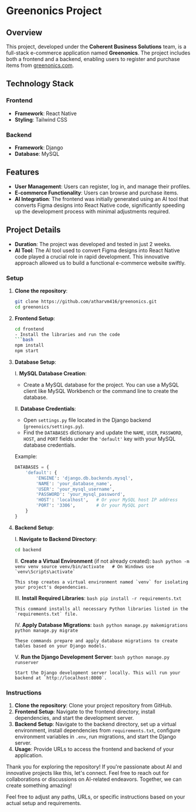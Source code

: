 # Greenonics Project

## Overview

This project, developed under the **Coherent Business Solutions** team, is a full-stack e-commerce application named **Greenonics**. The project includes both a frontend and a backend, enabling users to register and purchase items from [greenonics.com](http://greenonics.com).

## Technology Stack

### Frontend

- **Framework**: React Native
- **Styling**: Tailwind CSS

### Backend

- **Framework**: Django
- **Database**: MySQL

## Features

- **User Management**: Users can register, log in, and manage their profiles.
- **E-commerce Functionality**: Users can browse and purchase items.
- **AI Integration**: The frontend was initially generated using an AI tool that converts Figma designs into React Native code, significantly speeding up the development process with minimal adjustments required.

## Project Details

- **Duration**: The project was developed and tested in just 2 weeks.
- **AI Tool**: The AI tool used to convert Figma designs into React Native code played a crucial role in rapid development. This innovative approach allowed us to build a functional e-commerce website swiftly.

### Setup

1. **Clone the repository**:
   ```bash
   git clone https://github.com/atharvm416/greenonics.git
   cd greenonics

2. **Frontend Setup**:
   ```bash
   cd frontend
   - Install the libraries and run the code
   ```bash
   npm install
   npm start

3. **Database Setup**:

   
   I. **MySQL Database Creation**:
   - Create a MySQL database for the project. You can use a MySQL client like MySQL Workbench or the command line to create the database.
   
   II. **Database Credentials**:
   - Open `settings.py` file located in the Django backend (`greenoics/settings.py`).
   - Find the `DATABASES` dictionary and update the `NAME`, `USER`, `PASSWORD`, `HOST`, and `PORT` fields under the `'default'` key with your MySQL database credentials.

   Example:
   ```python
   DATABASES = {
       'default': {
           'ENGINE': 'django.db.backends.mysql',
           'NAME': 'your_database_name',
           'USER': 'your_mysql_username',
           'PASSWORD': 'your_mysql_password',
           'HOST': 'localhost',   # Or your MySQL host IP address
           'PORT': '3306',        # Or your MySQL port
       }
   }

4. **Backend Setup**:

   I. **Navigate to Backend Directory**:
      ```bash
      cd backend
      ```

   II. **Create a Virtual Environment** (if not already created):
       ```bash
       python -m venv venv
       source venv/bin/activate   # On Windows use `venv\Scripts\activate`
       ```

       This step creates a virtual environment named `venv` for isolating your project's dependencies.

   III. **Install Required Libraries**:
       ```bash
       pip install -r requirements.txt
       ```

       This command installs all necessary Python libraries listed in the `requirements.txt` file.

   IV. **Apply Database Migrations**:
       ```bash
       python manage.py makemigrations
       python manage.py migrate
       ```

       These commands prepare and apply database migrations to create tables based on your Django models.

   V. **Run the Django Development Server**:
       ```bash
       python manage.py runserver
       ```

       Start the Django development server locally. This will run your backend at `http://localhost:8000`.





### Instructions

1. **Clone the repository**: Clone your project repository from GitHub.
2. **Frontend Setup**: Navigate to the frontend directory, install dependencies, and start the development server.
3. **Backend Setup**: Navigate to the backend directory, set up a virtual environment, install dependencies from `requirements.txt`, configure environment variables in `.env`, run migrations, and start the Django server.
4. **Usage**: Provide URLs to access the frontend and backend of your application.


Thank you for exploring the repository! If you're passionate about AI and innovative projects like this, let's connect. Feel free to reach out for collaborations or discussions on AI-related endeavors. Together, we can create something amazing!

Feel free to adjust any paths, URLs, or specific instructions based on your actual setup and requirements.
